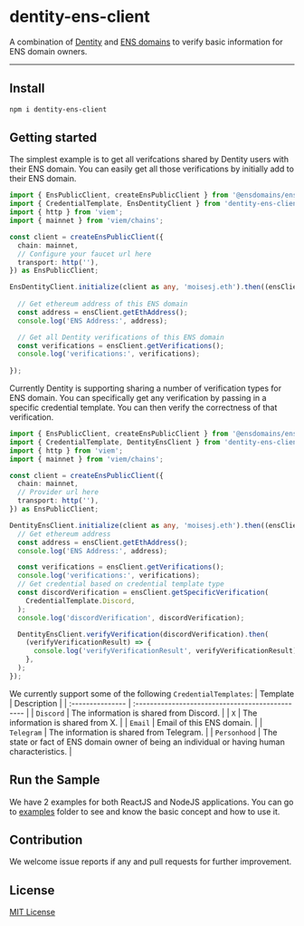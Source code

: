 # dentity-ens-client

A combination of [Dentity](https://dentity.com)  and [ENS domains](https://ens.domains) to verify basic information for ENS domain owners.

---

## Install

``` sh
npm i dentity-ens-client
```

## Getting started

The simplest example is to get all verifcations shared by Dentity users with their ENS domain. You can easily get all those verifications by initially add to their ENS domain.
``` ts
import { EnsPublicClient, createEnsPublicClient } from '@ensdomains/ensjs';
import { CredentialTemplate, EnsDentityClient } from 'dentity-ens-client';
import { http } from 'viem';
import { mainnet } from 'viem/chains';

const client = createEnsPublicClient({
  chain: mainnet,
  // Configure your faucet url here
  transport: http(''),
}) as EnsPublicClient;

EnsDentityClient.initialize(client as any, 'moisesj.eth').then((ensClient) => {
  
  // Get ethereum address of this ENS domain 
  const address = ensClient.getEthAddress();
  console.log('ENS Address:', address);

  // Get all Dentity verifications of this ENS domain
  const verifications = ensClient.getVerifications();
  console.log('verifications:', verifications);
  
});
```
Currently Dentity is supporting sharing a number of verification types for ENS domain. You can specifically get any verification by passing in a specific credential template. You can then verify the correctness of that verification.
``` ts
import { EnsPublicClient, createEnsPublicClient } from '@ensdomains/ensjs';
import { CredentialTemplate, DentityEnsClient } from 'dentity-ens-client';
import { http } from 'viem';
import { mainnet } from 'viem/chains';

const client = createEnsPublicClient({
  chain: mainnet,
  // Provider url here
  transport: http(''),
}) as EnsPublicClient;

DentityEnsClient.initialize(client as any, 'moisesj.eth').then((ensClient) => {
  // Get ethereum address
  const address = ensClient.getEthAddress();
  console.log('ENS Address:', address);

  const verifications = ensClient.getVerifications();
  console.log('verifications:', verifications);
  // Get credential based on credential template type
  const discordVerification = ensClient.getSpecificVerification(
    CredentialTemplate.Discord,
  );
  console.log('discordVerification', discordVerification);

  DentityEnsClient.verifyVerification(discordVerification).then(
    (verifyVerificationResult) => {
      console.log('verifyVerificationResult', verifyVerificationResult);
    },
  );
});
```
We currently support some of the following `CredentialTemplates`:
| Template         | Description                                      |
| :--------------- | :----------------------------------------------- |
| `Discord`        | The information is shared from Discord.          |
| `X`              | The information is shared from X.                |
| `Email`          | Email of this ENS domain.                        |
| `Telegram`       | The information is shared from Telegram.         |
| `Personhood`     | The state or fact of ENS domain owner of being an individual or having human characteristics.  |

## Run the Sample
We have 2 examples for both ReactJS and NodeJS applications. You can go to [examples](/examples/) folder to see and know the basic concept and how to use it.


## Contribution
We welcome issue reports if any and pull requests for further improvement.

## License
[MIT License](/LICENSE)


